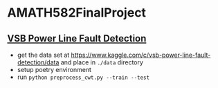 # AMATH582FinalProject
## [VSB Power Line Fault Detection](https://www.kaggle.com/c/vsb-power-line-fault-detection/data)
- get the data set at
  https://www.kaggle.com/c/vsb-power-line-fault-detection/data and place in
  `./data` directory
- setup poetry environment
- run `python preprocess_cwt.py --train --test`